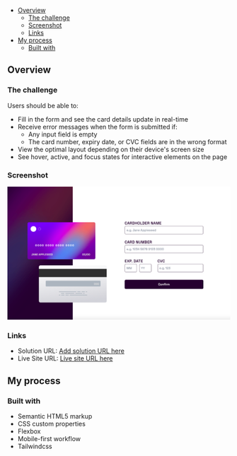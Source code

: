 - [Overview](#overview)
  - [The challenge](#the-challenge)
  - [Screenshot](#screenshot)
  - [Links](#links)
- [My process](#my-process)
  - [Built with](#built-with)



## Overview

### The challenge

Users should be able to:

- Fill in the form and see the card details update in real-time
- Receive error messages when the form is submitted if:
  - Any input field is empty
  - The card number, expiry date, or CVC fields are in the wrong format
- View the optimal layout depending on their device's screen size
- See hover, active, and focus states for interactive elements on the page

### Screenshot

![](./images/Demo.png)

### Links

- Solution URL: [Add solution URL here](https://your-solution-url.com)
- Live Site URL: [Live site URL here](creditcard-info.netlify.app)

## My process

### Built with

- Semantic HTML5 markup
- CSS custom properties
- Flexbox
- Mobile-first workflow
- Tailwindcss

